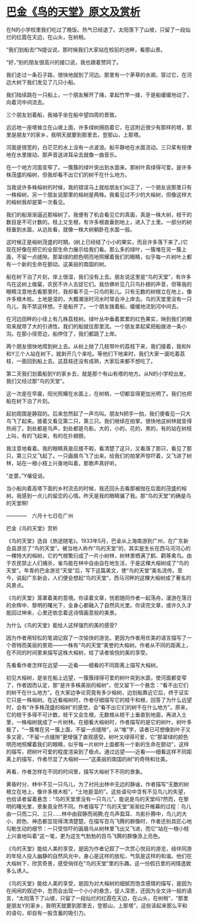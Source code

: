 # [巴金《鸟的天堂》原文及赏析](https://www.vrrw.net/wx/8931.html)

在N的小学校里我们吃过了晚饭。热气已经退了。太阳落下了山坡，只留了一段灿烂的红霞在天边，在山头，在树梢。

“我们划船去!”N提议说，那时候我们大家站在校前的池畔，看那山景。

“好，”别的朋友很高兴的接口说，我也跟着赞同了。

我们走过一条石子路，很快地就到了河边。那里有一个茅草的水阁，穿过它，在河边大树下我们发见了几只小船。

我们陆续跳在一只船上，一个朋友解开了绳，拿起竹竿一拨，于是船缓缓地动了，向着河中间流去。

三个朋友划着船，我袖手坐在船中望四周的景致。



远远地一座塔耸立在山坡上面，许多绿树拥抱着它，在这附近很少有那样的塔，那里是朋友Y的家乡，我明天就要到那里去，登那山，上那塔。

河面是很宽的，白茫茫的水上没有一点波浪。船平静地在水面流动。三只桨有规律地在水里拨动，那声音送进耳朵去就像一曲音乐。

在一个地方河面变窄了。一簇簇的绿叶突出到水面来。那树叶真绿得可爱。是许多株茂盛的榕树，但我却看不出它们的树干在什么地方。

当我说许多株榕树的时候，我的错误马上就给朋友们纠正了，一个朋友说那里只有一株榕树，另一个朋友说那里的榕树是两株。我看见过不少的大榕树，但像这样大的榕树我却是第一次看见。

我们的船渐渐逼近那榕树了。我便有了机会看见它的真面，真是一株大树，枝干的数目是不可计数的。枝上又生根，有许多根直垂到地上，进入了土里。一部分的树枝垂到水面，从远处看，就像一株大树躺卧在水面一般。

这时候正是榕树茂盛的时期。(树上已经结了小小的果实，而且许多落下来了。)它现在好像在把它的全部生命力展示给我们看。那么多的绿叶，一簇堆在另一簇上面，不留一点缝隙。那翠绿的颜色明亮地照耀着我们的眼睛，似乎每一片树叶上都有一个新的生命在颤动。这美丽的南国的树。

船在树下泊了片刻，岸上很湿，我们没有上去。朋友说这里是“鸟的天堂”，有许多鸟在这树上做窠，农民不许人去捉它们。我仿佛听见几只鸟扑翅的声音，但等我的眼睛注意地去看那里时，我却看不见一只鸟的影儿。只有无数的树根立在地上，像许多根木桩。土地是湿的，大概潮涨时河水时常会冲上岸去。鸟的天堂里没有一只鸟儿，我不禁这样想。于是船开了。一个朋友拨着船，缓缓地流到河中间去。

在河边田畔的小径上有几株荔枝树。绿叶丛中垂着累累的红色果实，映到我们的眼帘来就带了大的引诱性。我们的船就往那里流。一个朋友拿起桨把船拨进一条小沟。在那小径旁边，船停住了，我们都跳了上岸。

两个朋友很快地爬到树上去。从树上抛了几枝带叶的荔枝下来，我们接着，我和N和Y三个人站在树下，就剥开几个来吃。等他们下地来时，我们大家一面吃着荔枝，一面回到船上去。这荔枝还没有成熟，大家后来都不想吃了。

第二天我们划着船到Y的家乡去，就是那个有山有塔的地方。从N的小学校出发，我们又经过那“鸟的天堂”。

这一次是在早晨，阳光照耀在水面上，在树梢，一切都显得更加光明了。我们也把船在树下泊了片刻。

起初周围是静寂的。后来忽然起了一声鸟叫。朋友N把手一拍，我们便看见一只大鸟飞了起来。接着又看见第二只，第三只。我们继续在拍掌。很快地这树林就变得热闹了。到处都是鸟声，到处都是鸟影。大的，小的，花的，黑的，有的站在树枝上叫，有的飞起来，有的在扑翅膀。

我注意地看着。我的眼睛真是应接不暇，看清楚了这只，又看落了那只，看见了那只，第三只又飞起了。一只画眉鸟飞了出来。给我们的拍掌声惊吓着，又飞进了树林，站在一根小枝上兴奋地叫着，那歌声真好听。

“走罢，”Y催促说。

当小船向着高塔下面的乡村流去的时候，我还回头去看那被抛在后面的茂盛的榕树。我感到一点儿的留恋的心情。昨天是我的眼睛骗了我。那“鸟的天堂”的确是鸟的天堂啊!

————　六月十七日在广州

巴金《鸟的天堂》赏析

《鸟的天堂》选自《旅途随笔》。1933年5月，巴金从上海南游到广州，在广东新会县游览了“鸟的天堂”。被当地人称作“鸟的天堂”的，其实是生长在西马河河心的一棵特大的榕树，它的气根繁衍成了一片小树林，树林里栖满了鹤、鹳等禽鸟。由于农民禁止人们捕杀，雀鸟能在林中自由自在地生活，于是这棵大榕树成了“鸟的天堂”。年青的巴金游览“天堂”后，写下这篇美文，使“鸟的天堂”美名流传。至今，说起广东新会，人们便会想起“鸟的天堂”，西马河畔的这棵大榕树成了著名的风景点。

《鸟的天堂》笼罩着美的意境。你读着文章，恍若随同作者一起荡舟，漫游在落日的余辉中、黎明的曙光下，全身心都融入了自然风光里。你读完文章，或许久久才能回过神来，心里还依恋着这诗情画意般的美景。

为什么《鸟的天堂》能给人这样强烈的美的感受?

因为作者用轻松的笔调记叙了一次愉快的游览。更因为作者用优美的语言描写了一个奇特而美丽的景观——一株有“鸟的天堂”美誉的大榕树。作者从不同的距离上，在不同的时间里来描写这株大榕树，给了读者愉悦的美的享受。

先看看作者怎样在远望——近看——细看的不同距离上描写大榕树。

初见大榕树，是坐在船上远望，一簇簇绿得可爱的树叶突到水面，使河面都变窄了，作者因而认定，那“是许多株美丽的榕树”，但又留下一个悬念：“看不出它们的树干在什么地方”。在大家边争论究竟有多少榕树，边划船靠近它后，终于证实它只是一株榕树。在近看榕树时，作者仔细描写它的枝干和根，回答了为什么远望时，会有“许多株茂盛的榕树”的感觉，会“看不出它们的树干在什么地方”。原来，它的枝干多得不可计数，枝干又会生根，无数根从枝干上垂直到地面，再进入土里，一株榕树就成了一片树林。在细看大榕树时，作者描写的是它的树叶。树叶多极了，“一簇堆在另一簇上面，不留一点缝隙”，从“堆”字，读者已可想像到叶子又多又密，“不留一点缝隙”更增强了直观感受。树叶又绿得可爱，它“那翠绿的颜色明亮地照耀着我们的眼睛，似乎每一片树叶上面都有一个新的生命在颤动”，这样的描写，把树叶可爱的程度渲染到了极点。通过远望——近看——细看这样不同距离上的描写，作者尽显了大榕树——“这美丽的南国的树”的奇特和壮美。

再看，作者怎样在不同的时间里，描写大榕树下不同的景象。

黄昏时分，林中不见一只鸟儿，为了衬托出林中无边的静谧，作者描写“无数的树根立在地上，像许多根木桩”，“土地是湿的”。这些语句中含有不见鸟儿的失望，也给读者留着悬念：“鸟的天堂里没有一只鸟儿”，能说是鸟的天堂吗?然而，在黎明的曙光里，景象竟全然不同。作者描写了“鸟的天堂”渐渐拉开帷幕的过程：鸟儿由一只而二只、三只……林中由寂静而闹腾;在鸟声盈耳、鸟影扑腾中，鸟儿的大小、颜色、神态都显现得清清楚楚。在描写百鸟飞腾的群像时，作者还别具匠心地勾勒生动的细节：一只受惊吓的画眉鸟从树林里飞出又飞进，而它“站在一根小枝上兴奋地叫着”这一笔，更为这生气勃勃的百鸟飞腾的群像添上亮色。

《鸟的天堂》能给人美的享受，是因为作者记叙了一次赏心悦目的游览，结伴同游的年轻人投入幽静的自然风光中，身心是这样的放松，气氛是这样的和谐。他们在大榕树下，欣赏奇景，感受徜徉在“鸟的天堂”里的乐趣。这一份假日里的闲情逸致多么诱人。

《鸟的天堂》能给人美的享受，是因为对大榕树的细腻而饱含感情的描写，是因为在闲闲的叙述中，忽而会出现一个小小的悬念，促人深思，还因为全文诗一般的语言，“太阳落下了山坡，只留了一段灿烂的红霞在天边，在山头，在树梢”，“那里是朋友Y的家乡，我明天就要到那里去，登那山，上那塔”，这些读起来那么平和的语句，却自有一股含蓄的吸引力。

